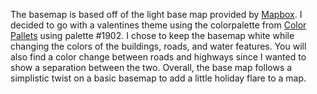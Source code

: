 The basemap is based off of the light base map provided by [Mapbox](https://www.mapbox.com/). I decided to go with a valentines theme using the colorpalette from [Color Pallets](http://colorpalettes.net/color-palette-1902/) using palette #1902. I chose to keep the basemap white while changing the colors of the buildings, roads, and water features. You will also find a color change between roads and highways since I wanted to show a separation between the two. Overall, the base map follows a simplistic twist on a basic basemap to add a little holiday flare to a map.
